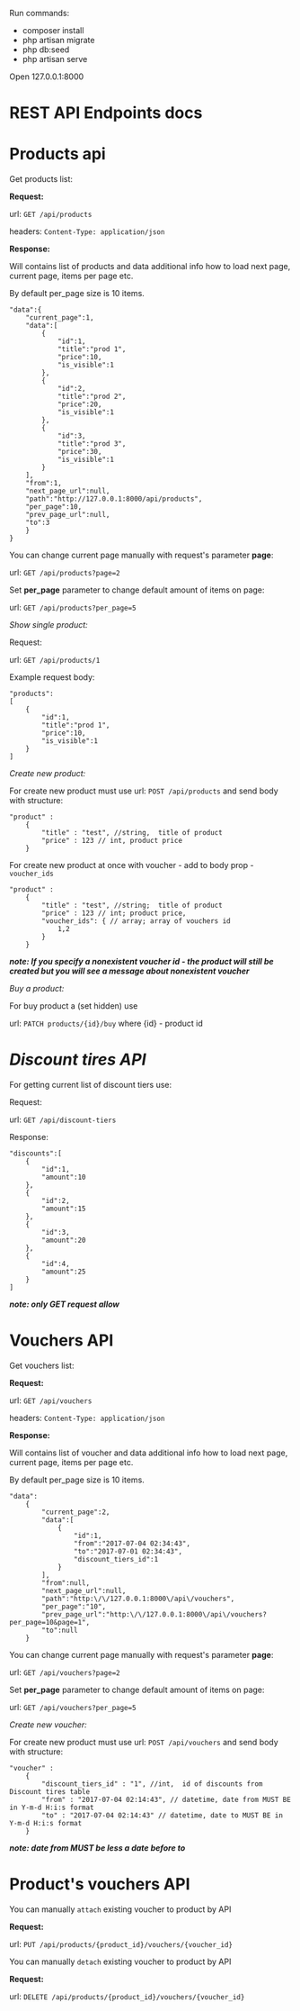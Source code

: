 Run commands:
- composer install
- php artisan migrate
- php db:seed
- php artisan serve

Open 127.0.0.1:8000


REST API Endpoints docs
=

**Products api**
=
Get products list:

**Request:** 

url: `GET /api/products`

headers: `Content-Type: application/json`

**Response:** 

Will contains list of  products and data additional
info how to load next page, current page, items per page etc. 

By default per_page size is 10 items.

    "data":{
        "current_page":1,
        "data":[
            {
                "id":1,
                "title":"prod 1",
                "price":10,
                "is_visible":1
            },
            {
                "id":2,
                "title":"prod 2",
                "price":20,
                "is_visible":1
            },
            {
                "id":3,
                "title":"prod 3",
                "price":30,
                "is_visible":1
            }
        ],
        "from":1,
        "next_page_url":null,
        "path":"http://127.0.0.1:8000/api/products",
        "per_page":10,
        "prev_page_url":null,
        "to":3
        }
    }


You can change current page manually with request's parameter **page**:

url: `GET /api/products?page=2`

Set **per_page** parameter to change default amount of items on page:

url: `GET /api/products?per_page=5`

_Show single product:_

Request:

url: `GET /api/products/1`

Example request body:

    "products":
    [   
        {
            "id":1,
            "title":"prod 1",
            "price":10,
            "is_visible":1
        }
    ]


_Create new product:_ 

For create new product must use 
url: `POST /api/products`
and send body with structure:

    "product" : 
        {
            "title" : "test", //string,  title of product
            "price" : 123 // int, product price
        }

For create new product at once with voucher - add to body prop - `voucher_ids`


    "product" : 
        {
            "title" : "test", //string;  title of product
            "price" : 123 // int; product price,
            "voucher_ids": { // array; array of vouchers id
                1,2
            }
        }
        
**_note: If you specify a nonexistent voucher id - the product will still be created but you will see a message about nonexistent voucher_**


_Buy a product:_

For buy product a (set hidden) use

url: `PATCH products/{id}/buy`
where {id} - product id 


**_Discount tires API_**
=
For getting current list of discount tiers use:

Request:

url: `GET /api/discount-tiers`

Response:

    "discounts":[
        {
            "id":1,
            "amount":10
        },
        {
            "id":2,
            "amount":15
        },
        {
            "id":3,
            "amount":20
        },
        {
            "id":4,
            "amount":25
        }
    ]

**_note: only GET request allow_**


**Vouchers API**
=
Get vouchers list:

**Request:** 

url: `GET /api/vouchers`

headers: `Content-Type: application/json`

**Response:** 

Will contains list of  voucher and data additional
info how to load next page, current page, items per page etc. 

By default per_page size is 10 items.

    "data":
        {
            "current_page":2,
            "data":[
                {
                    "id":1,
                    "from":"2017-07-04 02:34:43",
                    "to":"2017-07-01 02:34:43",
                    "discount_tiers_id":1
                }
            ],
            "from":null,
            "next_page_url":null,
            "path":"http:\/\/127.0.0.1:8000\/api\/vouchers",
            "per_page":"10",
            "prev_page_url":"http:\/\/127.0.0.1:8000\/api\/vouchers?per_page=10&page=1",
            "to":null
        }


You can change current page manually with request's parameter **page**:

url: `GET /api/vouchers?page=2`

Set **per_page** parameter to change default amount of items on page:

url: `GET /api/vouchers?per_page=5`


_Create new voucher:_ 

For create new product must use 
url: `POST /api/vouchers`
and send body with structure:

    "voucher" : 
        {
            "discount_tiers_id" : "1", //int,  id of discounts from Discount tires table
            "from" : "2017-07-04 02:14:43", // datetime, date from MUST BE in Y-m-d H:i:s format
            "to" : "2017-07-04 02:14:43" // datetime, date to MUST BE in Y-m-d H:i:s format
        }
**_note: date from MUST be less a date before to_**


Product's vouchers API
=
You can manually `attach` existing voucher to product by API 

**Request:**

url: `PUT /api/products/{product_id}/vouchers/{voucher_id}`

You can manually `detach` existing voucher to product by API
 
 **Request:**
 
 url: `DELETE /api/products/{product_id}/vouchers/{voucher_id}`
